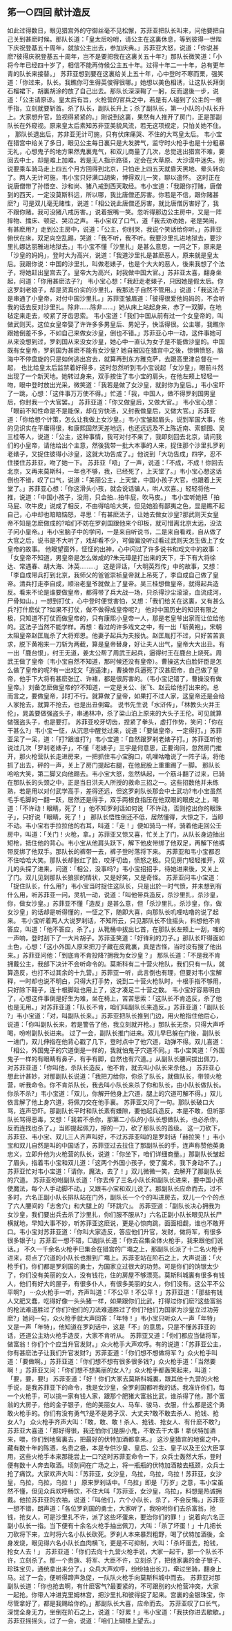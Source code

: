 ## 笫一○四回 献计造反

如此过得数日，眼见猎宫外的守御丝毫不见松懈，苏菲亚把队长叫来，问他要把自己关到甚麽时候。那队长道：「皇太后吩咐，请公主在这裏休息，等到彼得一世陛下庆祝登基五十周年，就放公主出去，参加庆典。」苏菲亚大怒，说道：「你说甚麽?彼得庆祝登基五十周年，岂不是要把我在这裏关五十年?」那队长微笑道：「小将今年已经四十岁了，相信不能再侍候公主五十年。过得十年二一十年，总有更年青的队长来接替。」
苏菲亚想到要在这裏给关上五十年，心中登时不寒而栗，强笑道：「你过来，队长。我瞧你可生得英俊得很哪。」她想以美色相诱，让这队长拜倒石榴裙下，胡裏胡涂的放了自己出去。那队长深深鞠了一躬，反而退後一步，说道：「公主请原谅。皇太后有旨，火枪营的官兵之中，若是有人碰到了公主的一根手指，立刻就要斩首。杀了队长，副队长升上；杀了副队长，第一小队的小队长升上。大家想升官，监视得紧紧的。」刚说到这裏，果然有人推开了房门，正是那副队长在外窥视。原来皇太后素知苏非亚美貌风流，若无这项规定，只怕关她不住。 ，
那队长退出后，苏非亚无计可施，只有伏床痛哭、不住的大骂皇太后。
韦小宝在猎宫中给关了多日，眼见公主每日裏只是大发脾气，监守时火枪手也是十分粗暴无礼，心想鬼子的地方果然鬼裏鬼气，和双儿商量了几次，总觉逃出猎宫不难，要回去中土，却是难上加难。若是无人指示路径，定会在大草原、大沙漠中迷失。别说要乘车骑马走上四五个月方回得到北京，只怕走上四五天就昏天黑地、晕头转向了。两人无计可施，韦小宝只好满口胡柴，博得双儿一笑，聊以遣怀。
这时正在说唐僧带了孙悟空、沙和尚、猪八戒到西天取经。韦小宝道：「我跟你打赌，唐僧到的西天，一定没莫斯科远，所以哪，我比唐僧还厉害。你若是不信，跟你赌甚麽?」可是双儿毫无赌性，说道：「相公说此唐僧还厉害，就比唐僧厉害好了，我不跟你赌。我可没猪八戒厉害。」说着抿嘴一笑。忽听得那边公主房中，又是一阵摔物、擂床、顿足、哭泣之声。
韦小宝叹了口气，道「我去劝劝她，老是哭闹，有甚麽用?」走到公主房中，说道：「公主，你别哭，我说个笑话给你听。」苏菲亚俯伏在床，双足向空乱踢，哭道：「我不听，我不听。我要沙里扎进地狱去，要沙里扎娜达丽雅进地狱去。」韦小宝不懂「沙里扎」是甚么意思，一问之下，原来是「沙皇的妈妈」，登时大为高兴，说道：「我道沙里扎是甚麽恶人，原来就是皇太后。我跟你说：中国的沙里扎，叫做老婊子，也是个大大的恶人，後来我想了个法子，将她赶出皇宫去了。皇帝大为高兴，封我做中国大官。」苏非亚太喜，翻身坐起，问道：「你用甚麽法子?」
韦小宝心想：「我赶走老婊子，只因她是假太后。你这罗刹老娘子，却是货真价实的沙里扎，我那法子自然不管用。」说道：「我这法子是串通了小皇帝，对付中国沙里扎。」苏菲亚皱眉道：「彼得很爱他妈妈的，不会听我的话去反对沙里扎。除非……除非……」她从床上站起身来，赤了一双脚，在地毡定来走去，咬紧了牙齿思索。
韦小宝道：「我们中国从前有过一个女皇帝的，叫做武则天。这位女皇帝娶了许许多多男皇后、男妃子，快活得很。公主哪，我瞧你跟她倒差不多，不如自己来做女沙皇，倒也不错。」苏菲亚心中一动，这件事她可从来没想到过，罗刹国从来没女沙皇，她心中一直认为女子是不能做沙皇的。中国既有女皇帝，罗刹国为甚麽不能有女沙皇?
她自被囚在猎宫中之後，惊惧愤怒，脑海中不停盘旋的只是如何逃出宫去，就算再到东方雅克萨，去跟高里津总督在一起， 也比给皇太后监禁着好得多，这时忽然听到韦小宝说起「女沙皇」，眼前斗然出现了一个新天地。她转过身来，双手按住了韦小宝的肩头，在他左颊上轻轻一吻，眼中登时放出光采，微笑道：「我若是做了女沙皇，就封你为皇后。」韦小宝吓了一跳，心想：「这件事万万使不得。」忙道：「我，中国人，做不得罗刹国男皇后，你封我一个大官罢。」
苏菲亚道：「你又做皇后，又做大官。」
韦小宝心想：「眼前不知性命是不是能保，却在穷快活，又封我做皇后，又做大官。」苏菲亚道：「你给想个计策，怎么让我做上女沙皇。」韦小宝皱起眉头，说到军国大事，他的见识实在平庸得很，和康熙固然天差地远，也还远远及不上陈近南、索额图、吴三桂等人，说道：「公主，这种事情，我可对付不来了，我即刻回去北京，请问我们的小皇帝，请他给出个主意，然後我带一批大本事的人来，捉住那个沙里扎罗刹老婊子，又捉住彼得小沙皇，这就大功告成了。」他说到「大功告成」四字，忍不住搂住苏菲亚，吻了她一下。
苏菲亚「唔」了一声，说道：「不成，不成！你回去北京，又再来莫斯科，一年也不够，我，已经死了，上天堂了。」韦小宝心想这话倒也不错，叹了口气，说道：「美丽公主，上天堂，中国小孩子大官，也跟着上天堂了。」苏菲亚心想：「你这滑头小孩，就会说话骗人，哄人欢喜。」轻轻将他一推，说道：「中国小孩子，没用，只会拍…拍牛屁，吹马皮。」
韦小宝听她把「拍马屁、吹牛皮」说成了相反，不由得哈哈大笑，但见她脸有鄙夷之色，显是瞧不起自己，心中却也暗暗恼怒，寻思：「有甚麽法子，让她去做女沙皇?那武则天女皇帝不知是怎麽做成的?咱们不妨在罗刹国跟他来个印板，就可惜离北京太远，没法子问小皇帝。」韦小宝脑子中的学问，一是来自听说书，二是来自看戏，自从做了大官之后，说书是不大听了，戏却看不少，可偏偏没听过看过武则天怎生做上了女皇帝的故事。
他眼望窗外，怔怔的出神，心中闪过了许多说书和戏文中的故事：「女皇帝不知道，男皇帝是怎么做成的?朱元璋是打出来的天下，手下有大将徐达、常遇春、胡大海、沐英………」
这是评话，「大明英烈传」中的故事，又想：「李自成带兵打到北京，我师父的爸爸崇祯皇帝就上吊死了，李自成自己做了皇帝。清兵打走李自成，顺治老皇爷就做上了皇帝。吴三桂想做皇帝，就得起兵造反。看来不论是谁要做皇帝，都得带了兵大战一场，只杀得沙尘滚滚，血流成河，尸骨如山。」一想到打仗，心中登时便觉害怕，又想：「我们给关在这裏，又有甚么兵?打什麽仗了?如果不打仗，做不做得成皇帝呢?」
他对中国历史的知识有限之极，只知道不打仗而做皇帝的，只有康熙小皇帝一人，那是老皇爷出家而让位给他的。这法子当然不能学样。再想：看过的许多戏文之中，有一出「斩黄袍」。宋朝太阻皇帝赵匡胤杀了大将郑恩。他妻子起兵为夫报仇。赵匡胤打不过，只好苦苦哀求，脱下黄袍来一刀斩为两截，算是皇帝替身，好让夫人出气，皇帝大大出丑。有一出「鹿台恨」，纣王无道，姜太公帮了周武王起兵，逼得纣王在鹿台上烧死。周武王做了皇帝〔韦小宝自然不知道，那时候还没有皇帝）。曹操这大白脸奸臣是怎么做了皇帝的呢?有一出戏文「逍遥津」，曹操带兵逼死了汉甚麽帝，自己做了皇帝，他手下大将有甚麽张辽、许褚，都是很厉害的。（韦小宝记错了，曹操没有做皇帝。）刘备怎麽做皇帝的?不知道，一定是关公、张飞、赵云给他打出来的。总而言之，要做皇帝，非打不行。就算做了皇帝，如果打不过人家，这皇帝还是会给人家抢去，就算不抢去，也是出丑倒霉。
说书先生说「水浒传」，「林教头火并王伦」，晁盖要做强盗头子，串通林冲，杀了梁山泊上原来的大头子王伦。可见就算做强盗头子，也是要打。
苏菲亚咬牙切齿，捏紧了拳头，虚打作势，笑问：「你在干甚么?」韦小宝一怔，从沉思中醒觉过来，说道：「要做皇帝，一定得打。」苏菲亚呆了一呆，道：「打?跟谁打?」韦小宝道：「自然跟罗刹老婊子打。」苏菲亚听他说过几次「罗刹老婊子」，不懂「老婊子」三宇是何意思，正要询问，忽然房门推开，那火枪营队长走进房来，一把抓住韦小宝胸口，叽哩咕噜说了一阵子话，将他抓了出去，砰的一声，关上了房门提起右腿，在他屁股上重重踢了一脚。
那队长哈哈大笑，第二脚又向他踢去。韦小宝大怒，忽然纵起，一个筋斗翻了过来，已骑在那队长的头颈之中，正是当日洪夫人所授的救命三招之一。这些招数他并未练熟，若是用以对付武学高手，差得还远，但这罗刹队长那会中土武功?韦小宝虽然毛手毛脚的一翻一跃，居然还是得手，双手两根食指压在他双眼的眼皮之上，喝道：「不许动！眼睛，死了！」他不知罗刹话如何说「不许动，否则挖出你的眼珠子」，只好说「眼睛，死了！」
那队长悟性倒还不低，居然懂得，大惊之下，当即不动。韦小宝右手拉拉他的右耳，叫道：「走！」便如骑马一样，骑着他走回公壬房中，叫道：「关门！火枪，拿。」苏菲亚又惊又喜，忙关上了门，从队长身边抽出短枪，抵住他的背心。韦小宝从他肩头跃下，解下他皮带绑了他双足，再解下他裤带反绑了他双手。那队长的裤带一去，裤子登时落将下来。
苏菲亚和韦小宝都忍不住哈哈大笑。那队长却胀红了脸，咬牙切齿，愤怒之极。只见房门轻轻推开，双儿的头探了进来，问道：「相公，没事吗?」韦小宝招招手，待她进来後，又关上了门。双儿见到那队长狼狈的情状，又是好笑，又是奇怪。
苏菲亚问韦小宝道：「捉住队长，什么用?」韦小宝当时捉住这队长，只是出於一时气愤，并未想到有什么用，听苏菲亚一问，灵机一动，说道：「叫他带兵造反，杀沙里扎，杀沙皇，你，做女沙皇。」苏菲亚不懂「造反」是甚么意，但「杀沙里扎，杀沙皇，你，做女沙皇」的话却是听得懂的，一怔之下，随即大喜，向那队长叽哩咕噜的说了起来。
韦小宝听着两人大说罗刹话，不知所云，只见那队长不住摇头，料想他不肯答应，叫道：「他不答应，杀了。」从靴桶中拔出匕首，在那队长左颊上一刮，嗤的一声响，登时刮下了一大片胡子。苏菲亚笑道：「好锋利的刀子。」那队长吓得面如土色，心想：「这小外国人原来把刀子藏在皮靴裏，真是古怪，当时没有搜了他出来。」苏菲亚问他：「到底肯不肯投降?拥我为女沙皇？」
那队长道：「不是我不肯拥戴公主，我部下决计不会听命令的。莫斯科有二十营火枪队，我们只有一队，就算造反，也打不过其余的十九营。」苏菲亚一听，此言倒也有理，但要对韦小宝解释，一时却也说不明白，只得大打手势，说到二十营火枪队时，十根手指不够用，只好除下鞋子，连十根脚趾也用上了，这才凑足二十营之数。
韦小宝好容易明白了，心想这件事倒是好生为难，坐在椅上，苦苦思索：「这队长不肯造反，杀了他也是无用。」对苏菲亚道：「队长不肯，咱们叫副队长来造反。」苏菲亚道：「副队长 ?」韦小宝道：「对，叫副队长来。」苏菲亚把队长推到门边，用火枪指住他后心，说道：「你叫副队长来，若是警告了他，我立刻就开枪。」那队长无奈，只得大声呼喝，吩咐副队长进来。
过了一会，副队长推门进来。双儿早巳躲在门後，副队长一进门，双儿伸指在他背心戳了几下，登时点中了他穴道，动弹不得。双儿喜道：「相公，外国鬼子的穴道倒是一样的，我就怕鬼子穴道不同。」韦小宝笑道：「外国鬼子一样的有眼睛有鼻子，有手有脚，自然也有穴道。」从副队长腰间拔出佩刀，对苏菲亚道：「你叫他，杀队长造反，他不肯，就去叫小队长来杀他。」
苏菲亚心想此计甚妙，对那副队长说道：「我把刀给你，你杀了队长，就做队长，带领火枪营，听我命令。你不肯杀队长，我去叫小队长来杀了你和队长，由小队长做队长。你杀不杀?」韦小宝道：「双儿，你解开他身上穴道，腿上的穴道可解不得。」双儿依言解了他上身穴道，将佩刀交在他手裏。
苏菲亚又问了一句。那队长破口大骂，连声恐吓。那副队长平时和队长素有嫌隙，要他起兵造反，本是不敢，但听那队长骂得恶毒，又想：「我若不杀你，那第二小队的小队长想做队长，也必杀你，反而连找也杀了。」当即提起佩刀，擦的一刀，砍了那队长的首级。
这一刀砍下，苏菲亚、韦小宝、双儿三人齐声叫好，不过苏菲亚叫的是罗刹话「赫拉笑！」韦小宝和双儿自然是叫的中国话了，苏菲亚过去拉住了那副队长的手，连声称赞他英勇忠义，立即升他为火枪营的队长，说道：「你坐下，咱们详细商量。」那副队长皱起了眉头，指着韦小宝和双儿道：「这两个外国小孩子，使了魔术，我下身动不了。」苏菲亚忙对韦小宝道：「请你，魔法，去了！」双儿微微一笑，去解开了那副队长的穴道。
苏菲亚吩咐副队长道：「你去传了三名小队长和副队长进来，要中国小孩使魔法，每个人手动脚不动。」又跟韦小宝和双儿说了。那副队长应命而去，过不多时，六名正副小队长排队站在门外，副队长一个个的叫进房去，双儿一个个的点了六人腰间的「志舍穴」和大腿上的「环跳穴」。
苏菲亚道：「副队长决心拥我为女沙皇，我们要出兵去杀了沙里扎，你们服不服从?」六名正副小队长眼见队长尸横就地，早知大事不妙，听苏菲亚这麽说，更是心惊肉跳，面面相觑，谁也不敢开口。韦小宝对苏菲亚道：「你叫大家造反，答应他们升官，发财，做将军，有很多很多银子!」苏菲亚一想不错，□副队长道：「你去召集全体火枪手，我来跟他们说话。」
不久一千余名火枪手巳集合在猎宫的广塲之上，那副队长派了十二名火枪手进来，将点了穴道的小队长也推到广塲上。苏菲亚站在阶石之上，大声说道：「火枪手们，你们都是罗刹国的勇士，为国家立过很大的功劳。可是你们的饷银太少了，你们没有美丽的女人，没有钱花，住的房屋不够漂亮。莫斯科城裏有很多有钱人，他们有好大的屋子，有很多仆人，有很多美丽的女人，你们没有。这公平不公平啊?」 ···众火枪手一听，齐声叫道：「不公平！不公平！」苏菲亚道：「那些有钱人又肥又蠢，吃得好像一头头猪一样，如果跟你们比武，打得过你们麽?这些富翁的枪法难道胜过了你们?他们的刀法难道胜过了你们?他们为国家为沙皇立过功劳麽?」她问一句，众火枪手就大声回答：「年特！」韦小宝只听众人一声「年特」又是一声「年特」，他知道在罗刹话中，这是「不」的意思，只是不懂苏菲亚的话，还道公主劝火枪手造反，大家不肯听从。
苏菲亚又道：「你们都应当做将军，做富翁！你们个个应当升官发财。」众火枪手大声欢呼。有的说道：「苏菲亚公主，你有甚麽法子让我们升官发财?」苏菲亚道：「你们想不想做将军 ?」众火枪手叫道：「要做啊。」苏菲亚道：「你们想不想有很多很多钱?」众火枪手道：「当然要啊！」苏菲亚又问：「你们想不想美丽的女人?」众火枪手都轰笑起来，叫道：「要，要，要!」
苏菲亚道：「好！你们大家去莫斯科城裏，跟其他十九营的火枪手说，是我苏菲亚下的命令，我是女沙皇，全罗刹国都听我的话。我准许你们，每一个火枪手，可以挑一家有钱人家，跟那个肥猪大富翁比武，谁杀得了他，那个富翁的大房子，他的金子银子，他的美丽女人、马车、骏马、衣服，什么都是这个勇敢火枪手的。你们有没有勇气?是不是男子汉、大丈夫?敢不敢去杀人、抢钱、抢女人?」
众火枪手齐声大叫：「敢，敢、敢！杀人、抢钱、抢女人、有什麽不敢?」苏菲亚大喜道：「那好得很，我还怕你们是胆小鬼，不敢去干大事！拿伏特加酒来，喂，你们到地窖裏去，把最好的伏特加酒都拿来。」
这沙皇猎宫的地窖之中，藏有数十年的陈酒，名贵之极，本是专供沙皇、皇后、公主、皇子以及王公大臣享用，这些火枪手本来那能尝上一口?这时苏菲亚命令一下，众兵士轰然大乐，登时便有数十人奔去取酒。顷刻间在广场之上，将一瓶瓶的伏特加酒敲去瓶颈，众兵士抢了痛饮。大家欢声大叫：「苏菲亚，女沙皇，乌拉，乌拉，乌拉！苏菲亚，女沙皇，乌拉，乌拉，乌拉！」
原来罗刹话中。「乌拉」即是「万岁」之意，韦小宝虽然不懂，但见众兵欢呼畅饮，不住大叫「苏菲亚，女沙皇，乌拉」，料想是热诚拥戴。他拉苏菲亚的衣袖，说道：「叫他们，六个小队长，杀了，不会反悔。」苏菲亚一想不错，朗声道：「各位罗刹国的勇士，大家听了，我吩咐你们去杀富翁，抢钱，抢女人，可是沙里扎不许，派了这些坏蛋来，要治你们的罪！」说着向六名正副小队长一指。当下便有十余名火枪手抽出佩刀，大叫：「杀了坏蛋！」十几把长刀砍将下来，立时将六名小队长砍死。罗刹人本来暴烈粗野，喝了伏特加酒後，全身发烧，眼见得六名小队长血肉横飞，更是不可抑制，大叫：「杀坏蛋去，抢钱，抢女人去！」
苏菲亚道：「你们去向十九营火枪手说，大家一起干，那一个队长不许，立刻杀了。那一个贵族、将军、大臣不许，立刻杀了，把他家裏的金子银子、珍珠宝贝，通统拿出来分了。」众兵大声欢呼，纷纷抽出长刀，牵过坐骑，翻身上马。过了一会，便听得蹄声急促，一队队火枪手向莫斯科城中而去。
苏菲亚对那副队长道：「你也抢去啊，有什麽客气?最要紧的，不可跟别的火枪营冲突，大家一起抢。你带人冲进克里姆林宫，把沙里扎和彼得捉了起来。宫裏的金银珠宝，你尽管拿好了，都是我赐给你的。」那副队长大喜，应命而去。
苏菲亚叹了口长气，深觉全身无力，坐倒在阶石之上，说道：「好累！」韦小宝道：「我扶你进去歇歇。」苏菲亚摇摇头，过了一会，说道：「咱们上碉楼上望去。」